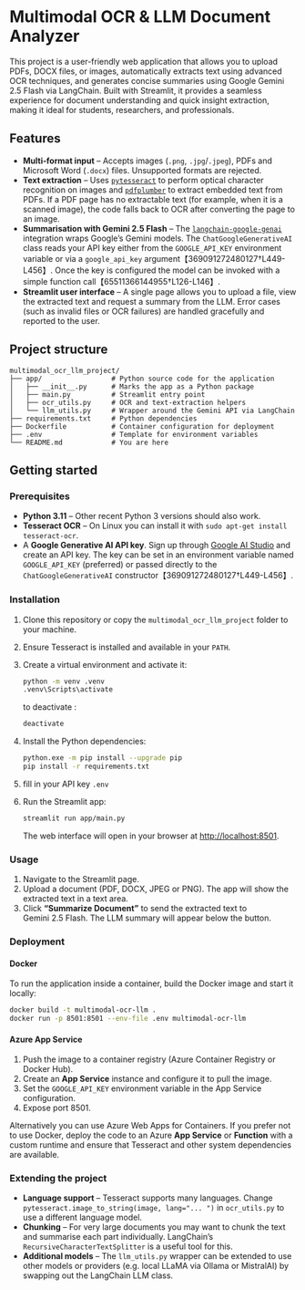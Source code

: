 # Multimodal OCR & LLM Document Analyzer

This project is a user-friendly web application that allows you to upload PDFs, DOCX files, or images, automatically extracts text using advanced OCR techniques, and generates concise summaries using Google Gemini 2.5 Flash via LangChain. Built with Streamlit, it provides a seamless experience for document understanding and quick insight extraction, making it ideal for students, researchers, and professionals.
## Features

* **Multi‑format input** – Accepts images (`.png`, `.jpg`/`.jpeg`), PDFs and
  Microsoft Word (`.docx`) files.  Unsupported formats are rejected.
* **Text extraction** – Uses [`pytesseract`](https://pypi.org/project/pytesseract/)
  to perform optical character recognition on images and
  [`pdfplumber`](https://pypi.org/project/pdfplumber/) to extract embedded text from
  PDFs.  If a PDF page has no extractable text (for example, when it is a
  scanned image), the code falls back to OCR after converting the page to an
  image.
* **Summarisation with Gemini 2.5 Flash** – The
  [`langchain-google-genai`](https://python.langchain.com/api_reference/google_genai/)
  integration wraps Google’s Gemini models.  The
  `ChatGoogleGenerativeAI` class reads your API key either from the
  `GOOGLE_API_KEY` environment variable or via a `google_api_key` argument【369091272480127†L449-L456】.
  Once the key is configured the model can be invoked with a simple
  function call【65511366144955†L126-L146】.
* **Streamlit user interface** – A single page allows you to upload a file,
  view the extracted text and request a summary from the LLM.  Error cases
  (such as invalid files or OCR failures) are handled gracefully and reported
  to the user.

## Project structure

```
multimodal_ocr_llm_project/
├── app/                 # Python source code for the application
│   ├── __init__.py      # Marks the app as a Python package
│   ├── main.py          # Streamlit entry point
│   ├── ocr_utils.py     # OCR and text‑extraction helpers
│   └── llm_utils.py     # Wrapper around the Gemini API via LangChain
├── requirements.txt     # Python dependencies
├── Dockerfile           # Container configuration for deployment
├── .env                 # Template for environment variables
└── README.md            # You are here
```

## Getting started

### Prerequisites

* **Python 3.11** – Other recent Python 3 versions should also work.
* **Tesseract OCR** – On Linux you can install it with `sudo apt-get install tesseract-ocr`.
* A **Google Generative AI API key**.  Sign up through [Google AI Studio](https://makersuite.google.com/) and create
  an API key.  The key can be set in an environment variable named
  `GOOGLE_API_KEY` (preferred) or passed directly to the
  `ChatGoogleGenerativeAI` constructor【369091272480127†L449-L456】.

### Installation

1. Clone this repository or copy the `multimodal_ocr_llm_project` folder to your
   machine.
2. Ensure Tesseract is installed and available in your `PATH`.
3. Create a virtual environment and activate it:

   ```bash
   python -m venv .venv
   .venv\Scripts\activate
   ```
   to deactivate :
   ```bash
   deactivate
   ```

4. Install the Python dependencies:

   ```bash
   python.exe -m pip install --upgrade pip
   pip install -r requirements.txt
   ```

5. fill in your API key `.env` 

6. Run the Streamlit app:

   ```bash
   streamlit run app/main.py
   ```

   The web interface will open in your browser at <http://localhost:8501>.

### Usage

1. Navigate to the Streamlit page.
2. Upload a document (PDF, DOCX, JPEG or PNG).  The app will show the
   extracted text in a text area.
3. Click **“Summarize Document”** to send the extracted text to Gemini 2.5 Flash.
   The LLM summary will appear below the button.

### Deployment

#### Docker

To run the application inside a container, build the Docker image and start it
locally:

```bash
docker build -t multimodal-ocr-llm .
docker run -p 8501:8501 --env-file .env multimodal-ocr-llm
```

#### Azure App Service

1. Push the image to a container registry (Azure Container Registry or
   Docker Hub).
2. Create an **App Service** instance and configure it to pull the image.
3. Set the `GOOGLE_API_KEY` environment variable in the App Service
   configuration.
4. Expose port 8501.

Alternatively you can use Azure Web Apps for Containers.  If you prefer not
to use Docker, deploy the code to an Azure **App Service** or **Function** with
a custom runtime and ensure that Tesseract and other system dependencies are
available.

### Extending the project

* **Language support** – Tesseract supports many languages.  Change
  `pytesseract.image_to_string(image, lang="... ")` in `ocr_utils.py` to use a
  different language model.
* **Chunking** – For very large documents you may want to chunk the text and
  summarise each part individually.  LangChain’s `RecursiveCharacterTextSplitter`
  is a useful tool for this.
* **Additional models** – The `llm_utils.py` wrapper can be extended to use
  other models or providers (e.g. local LLaMA via Ollama or MistralAI) by
  swapping out the LangChain LLM class.
